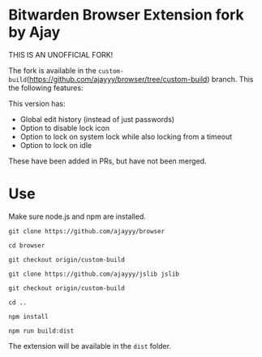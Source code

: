 # Bitwarden Browser Extension fork by Ajay

THIS IS AN UNOFFICIAL FORK!

The fork is available in the `custom-build`(https://github.com/ajayyy/browser/tree/custom-build) branch. This the following features:

This version has:

- Global edit history (instead of just passwords)
- Option to disable lock icon
- Option to lock on system lock while also locking from a timeout
- Option to lock on idle

These have been added in PRs, but have not been merged.

# Use

Make sure node.js and npm are installed.

`git clone https://github.com/ajayyy/browser`

`cd browser`

`git checkout origin/custom-build`

`git clone https://github.com/ajayyy/jslib jslib`

`git checkout origin/custom-build`

`cd ..`

`npm install`

`npm run build:dist`

The extension will be available in the `dist` folder.
